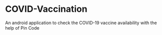 # COVID-Vaccination
An android application to check the COVID-19 vaccine availability with the help of Pin Code
